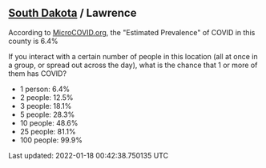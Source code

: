 
## [South Dakota](/united-states/south-dakota) / Lawrence

According to [MicroCOVID.org](http://microcovid.org),
the "Estimated Prevalence" of COVID in this county is 6.4%

If you interact with a certain number of people in this location
(all at once in a group, or spread out across the day), what is the chance that
1 or more of them has COVID?

- 1 person: 6.4%
- 2 people: 12.5%
- 3 people: 18.1%
- 5 people: 28.3%
- 10 people: 48.6%
- 25 people: 81.1%
- 100 people: 99.9%

Last updated: 2022-01-18 00:42:38.750135 UTC
